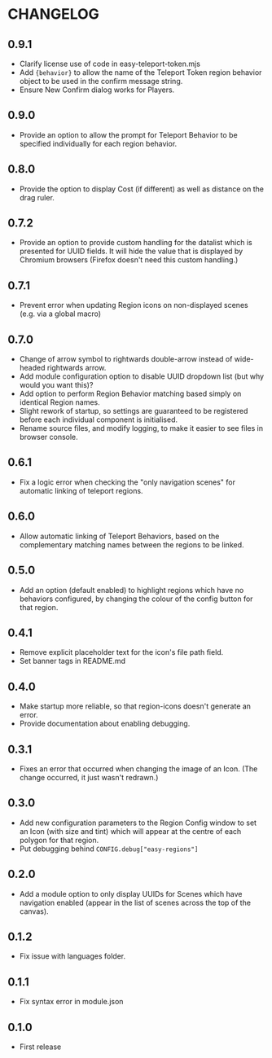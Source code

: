 # CHANGELOG

## 0.9.1

- Clarify license use of code in easy-teleport-token.mjs
- Add `{behavior}` to allow the name of the Teleport Token region behavior object to be used in the confirm message string.
- Ensure New Confirm dialog works for Players.

## 0.9.0

- Provide an option to allow the prompt for Teleport Behavior to be specified individually for each region behavior.

## 0.8.0

- Provide the option to display Cost (if different) as well as distance on the drag ruler.

## 0.7.2

- Provide an option to provide custom handling for the datalist which is presented for UUID fields. It will hide the value that is displayed by Chromium browsers (Firefox doesn't need this custom handling.)

## 0.7.1

- Prevent error when updating Region icons on non-displayed scenes (e.g. via a global macro)

## 0.7.0

- Change of arrow symbol to rightwards double-arrow instead of wide-headed rightwards arrow.
- Add module configuration option to disable UUID dropdown list (but why would you want this)?
- Add option to perform Region Behavior matching based simply on identical Region names.
- Slight rework of startup, so settings are guaranteed to be registered before each individual component is initialised.
- Rename source files, and modify logging, to make it easier to see files in browser console.

## 0.6.1

- Fix a logic error when checking the "only navigation scenes" for automatic linking of teleport regions.

## 0.6.0

- Allow automatic linking of Teleport Behaviors, based on the complementary matching names between the regions to be linked.

## 0.5.0

- Add an option (default enabled) to highlight regions which have no behaviors configured, by changing the colour of the config button for that region.

## 0.4.1

- Remove explicit placeholder text for the icon's file path field.
- Set banner tags in README.md

## 0.4.0

- Make startup more reliable, so that region-icons doesn't generate an error.
- Provide documentation about enabling debugging.

## 0.3.1

- Fixes an error that occurred when changing the image of an Icon. (The change occurred, it just wasn't redrawn.)

## 0.3.0

- Add new configuration parameters to the Region Config window to set an Icon (with size and tint) which will appear at the centre of each polygon for that region.
- Put debugging behind `CONFIG.debug["easy-regions"]`

## 0.2.0

- Add a module option to only display UUIDs for Scenes which have navigation enabled (appear in the list of scenes across the top of the canvas).

## 0.1.2

- Fix issue with languages folder.

## 0.1.1

- Fix syntax error in module.json

## 0.1.0

- First release